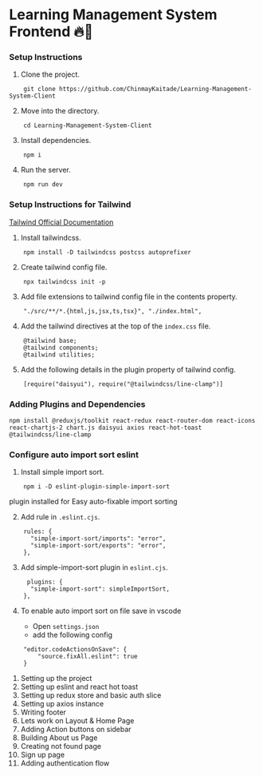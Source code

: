 # Learning Management System Frontend 🔥🚀

### Setup Instructions

1. Clone the project.

```
    git clone https://github.com/ChinmayKaitade/Learning-Management-System-Client
```

2. Move into the directory.

```
    cd Learning-Management-System-Client
```

3. Install dependencies.

```
    npm i
```

4. Run the server.

```
    npm run dev
```

### Setup Instructions for Tailwind

[Tailwind Official Documentation](https://tailwindcss.com/docs/installation)

1. Install tailwindcss.

```
    npm install -D tailwindcss postcss autoprefixer
```

2. Create tailwind config file.

```
    npx tailwindcss init -p
```

3. Add file extensions to tailwind config file in the contents property.

```
    "./src/**/*.{html,js,jsx,ts,tsx}", "./index.html",
```

4. Add the tailwind directives at the top of the `index.css` file.

```
    @tailwind base;
    @tailwind components;
    @tailwind utilities;
```

5. Add the following details in the plugin property of tailwind config.

```
    [require("daisyui"), require("@tailwindcss/line-clamp")]
```

### Adding Plugins and Dependencies

```
npm install @reduxjs/toolkit react-redux react-router-dom react-icons react-chartjs-2 chart.js daisyui axios react-hot-toast @tailwindcss/line-clamp
```

### Configure auto import sort eslint

1. Install simple import sort.

```
    npm i -D eslint-plugin-simple-import-sort
```

plugin installed for Easy auto-fixable import sorting

2. Add rule in `.eslint.cjs`.

```
    rules: {
      "simple-import-sort/imports": "error",
      "simple-import-sort/exports": "error",
    },
```

3. Add simple-import-sort plugin in `eslint.cjs`.

```
     plugins: {
      "simple-import-sort": simpleImportSort,
    },
```

4. To enable auto import sort on file save in vscode

   - Open `settings.json`
   - add the following config

```
    "editor.codeActionsOnSave": {
        "source.fixAll.eslint": true
    }
```

1.  Setting up the project
2.  Setting up eslint and react hot toast
3.  Setting up redux store and basic auth slice
4.  Setting up axios instance
5.  Writing footer
6.  Lets work on Layout & Home Page
7.  Adding Action buttons on sidebar
8.  Building About us Page
9.  Creating not found page
10. Sign up page
11. Adding authentication flow
